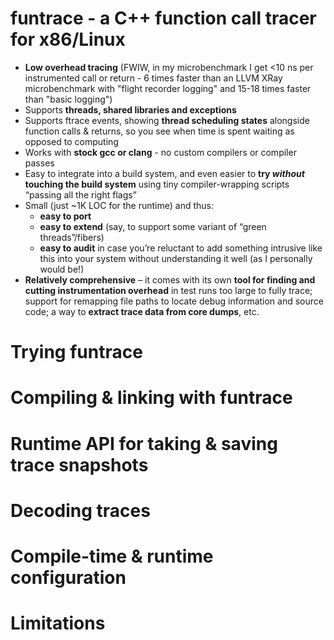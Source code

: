 # funtrace - a C++ function call tracer for x86/Linux

* **Low overhead tracing** (FWIW, in my microbenchmark I get <10 ns per instrumented call or return -
  6 times faster than an LLVM XRay microbenchmark with "flight recorder logging" and 15-18 times faster than "basic logging")
* Supports **threads, shared libraries and exceptions**
* Supports ftrace events, showing **thread scheduling states** alongside function calls & returns, so you see when time is spent waiting as opposed to computing
* Works with **stock gcc or clang** - no custom compilers or compiler passes
* Easy to integrate into a build system, and even easier to **try *without* touching the build system** using tiny compiler-wrapping scripts “passing all the right flags”
* Small (just ~1K LOC for the runtime) and thus:
  * **easy to port**
  * **easy to extend** (say, to support some variant of “green threads”/fibers)
  * **easy to audit** in case you’re reluctant to add something intrusive like this into your system without understanding it well (as I personally would be!)
* **Relatively comprehensive** – it comes with its own **tool for finding and cutting instrumentation overhead** in test runs too large to fully trace;
  support for remapping file paths to locate debug information and source code; a way to **extract trace data from core dumps**, etc.

# Trying funtrace

# Compiling & linking with funtrace

# Runtime API for taking & saving trace snapshots

# Decoding traces

# Compile-time & runtime configuration

# Limitations

